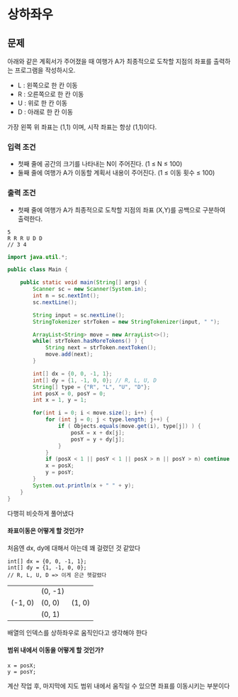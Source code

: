# 상하좌우

## 문제

아래와 같은 계획서가 주어졌을 때 여행가 A가 최종적으로 도착할 지점의 좌표를 출력하는 프로그램을 작성하시오.

- L : 왼쪽으로 한 칸 이동
- R : 오른쪽으로 한 칸 이동
- U : 위로 한 칸 이동
- D : 아래로 한 칸 이동

가장 왼쪽 위 좌표는 (1,1) 이며, 시작 좌표는 항상 (1,1)이다.

### 입력 조건

- 첫째 줄에 공간의 크기를 나타내는 N이 주어진다. (1 ≤ N ≤ 100)
- 둘째 줄에 여행가 A가 이동할 계획서 내용이 주어진다. (1 ≤ 이동 횟수 ≤ 100)

### 출력 조건

- 첫째 줄에 여행가 A가 최종적으로 도착할 지점의 좌표 (X,Y)를 공백으로 구분하여 출력한다.

```
5
R R R U D D	
// 3 4
```

```java
import java.util.*;

public class Main {

    public static void main(String[] args) {
        Scanner sc = new Scanner(System.in);
        int n = sc.nextInt();
        sc.nextLine();

        String input = sc.nextLine();
        StringTokenizer strToken = new StringTokenizer(input, " ");

        ArrayList<String> move = new ArrayList<>();
        while( strToken.hasMoreTokens() ) {
            String next = strToken.nextToken();
            move.add(next);
        }

        int[] dx = {0, 0, -1, 1};
        int[] dy = {1, -1, 0, 0}; // R, L, U, D
        String[] type = {"R", "L", "U", "D"};
        int posX = 0, posY = 0;
        int x = 1, y = 1;

        for(int i = 0; i < move.size(); i++) {
            for (int j = 0; j < type.length; j++) {
                if ( Objects.equals(move.get(i), type[j]) ) {
                    posX = x + dx[j];
                    posY = y + dy[j];
                }
            }
            if (posX < 1 || posY < 1 || posX > n || posY > n) continue;
            x = posX;
            y = posY;
        }
        System.out.println(x + " " + y);
    }
}
```

다행히 비슷하게 풀어냈다

#### 좌표이동은 어떻게 할 것인가?

처음엔 dx, dy에 대해서 아는데 꽤 걸렸던 것 같았다

```
int[] dx = {0, 0, -1, 1};
int[] dy = {1, -1, 0, 0};
// R, L, U, D => 이게 은근 헷갈렸다
```

|       |         |       |
|-------|---------|-------|
|       | (0, -1) |       |
|(-1, 0)| (0, 0)  | (1, 0)|
|       | (0, 1)  |       |

배열의 인덱스를 상하좌우로 움직인다고 생각해야 한다

#### 범위 내에서 이동을 어떻게 할 것인가?

```
x = posX;
y = posY;
```
계산 작업 후, 마지막에 지도 범위 내에서 움직일 수 있으면 좌표를 이동시키는 부분이다
